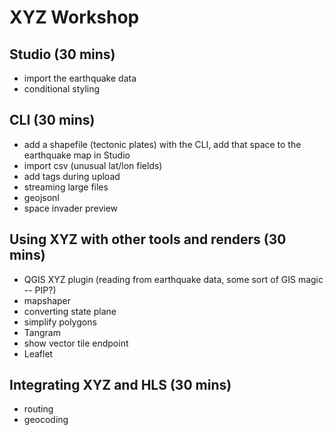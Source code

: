 # XYZ Workshop

## Studio (30 mins)

- import the earthquake data
- conditional styling

## CLI (30 mins)

- add a shapefile (tectonic plates) with the CLI, add that space to the earthquake map in Studio
- import csv (unusual lat/lon fields)
- add tags during upload
- streaming large files
- geojsonl 
- space invader preview


## Using XYZ with other tools and renders (30 mins)

- QGIS XYZ plugin (reading from earthquake data, some sort of GIS magic -- PIP?)
- mapshaper
 - converting state plane
 - simplify polygons
- Tangram
 - show vector tile endpoint
- Leaflet

## Integrating XYZ and HLS (30 mins)

- routing
- geocoding
